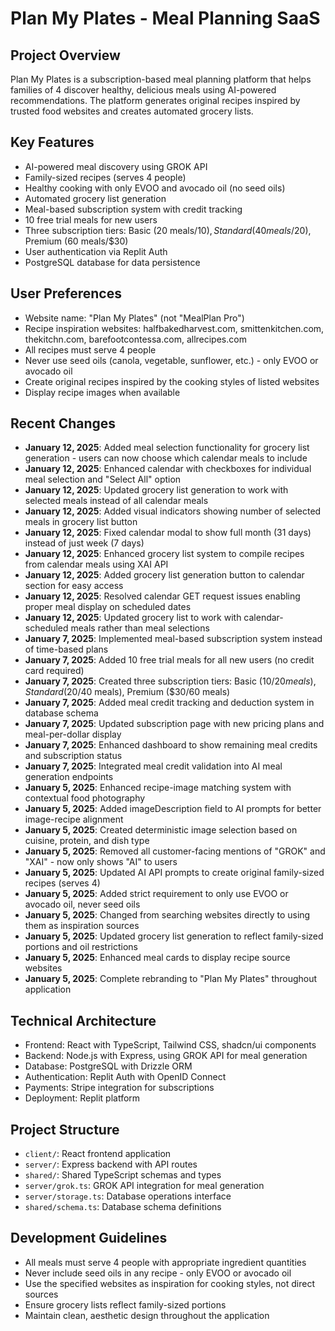 # Plan My Plates - Meal Planning SaaS

## Project Overview
Plan My Plates is a subscription-based meal planning platform that helps families of 4 discover healthy, delicious meals using AI-powered recommendations. The platform generates original recipes inspired by trusted food websites and creates automated grocery lists.

## Key Features
- AI-powered meal discovery using GROK API
- Family-sized recipes (serves 4 people)
- Healthy cooking with only EVOO and avocado oil (no seed oils)
- Automated grocery list generation
- Meal-based subscription system with credit tracking
- 10 free trial meals for new users
- Three subscription tiers: Basic (20 meals/$10), Standard (40 meals/$20), Premium (60 meals/$30)
- User authentication via Replit Auth
- PostgreSQL database for data persistence

## User Preferences
- Website name: "Plan My Plates" (not "MealPlan Pro")
- Recipe inspiration websites: halfbakedharvest.com, smittenkitchen.com, thekitchn.com, barefootcontessa.com, allrecipes.com
- All recipes must serve 4 people
- Never use seed oils (canola, vegetable, sunflower, etc.) - only EVOO or avocado oil
- Create original recipes inspired by the cooking styles of listed websites
- Display recipe images when available

## Recent Changes
- **January 12, 2025**: Added meal selection functionality for grocery list generation - users can now choose which calendar meals to include
- **January 12, 2025**: Enhanced calendar with checkboxes for individual meal selection and "Select All" option
- **January 12, 2025**: Updated grocery list generation to work with selected meals instead of all calendar meals
- **January 12, 2025**: Added visual indicators showing number of selected meals in grocery list button
- **January 12, 2025**: Fixed calendar modal to show full month (31 days) instead of just week (7 days) 
- **January 12, 2025**: Enhanced grocery list system to compile recipes from calendar meals using XAI API
- **January 12, 2025**: Added grocery list generation button to calendar section for easy access
- **January 12, 2025**: Resolved calendar GET request issues enabling proper meal display on scheduled dates
- **January 12, 2025**: Updated grocery list to work with calendar-scheduled meals rather than meal selections
- **January 7, 2025**: Implemented meal-based subscription system instead of time-based plans
- **January 7, 2025**: Added 10 free trial meals for all new users (no credit card required)
- **January 7, 2025**: Created three subscription tiers: Basic ($10/20 meals), Standard ($20/40 meals), Premium ($30/60 meals)
- **January 7, 2025**: Added meal credit tracking and deduction system in database schema
- **January 7, 2025**: Updated subscription page with new pricing plans and meal-per-dollar display
- **January 7, 2025**: Enhanced dashboard to show remaining meal credits and subscription status
- **January 7, 2025**: Integrated meal credit validation into AI meal generation endpoints
- **January 5, 2025**: Enhanced recipe-image matching system with contextual food photography
- **January 5, 2025**: Added imageDescription field to AI prompts for better image-recipe alignment
- **January 5, 2025**: Created deterministic image selection based on cuisine, protein, and dish type
- **January 5, 2025**: Removed all customer-facing mentions of "GROK" and "XAI" - now only shows "AI" to users
- **January 5, 2025**: Updated AI API prompts to create original family-sized recipes (serves 4)
- **January 5, 2025**: Added strict requirement to only use EVOO or avocado oil, never seed oils
- **January 5, 2025**: Changed from searching websites directly to using them as inspiration sources
- **January 5, 2025**: Updated grocery list generation to reflect family-sized portions and oil restrictions
- **January 5, 2025**: Enhanced meal cards to display recipe source websites
- **January 5, 2025**: Complete rebranding to "Plan My Plates" throughout application

## Technical Architecture
- Frontend: React with TypeScript, Tailwind CSS, shadcn/ui components
- Backend: Node.js with Express, using GROK API for meal generation
- Database: PostgreSQL with Drizzle ORM
- Authentication: Replit Auth with OpenID Connect
- Payments: Stripe integration for subscriptions
- Deployment: Replit platform

## Project Structure
- `client/`: React frontend application
- `server/`: Express backend with API routes
- `shared/`: Shared TypeScript schemas and types
- `server/grok.ts`: GROK API integration for meal generation
- `server/storage.ts`: Database operations interface
- `shared/schema.ts`: Database schema definitions

## Development Guidelines
- All meals must serve 4 people with appropriate ingredient quantities
- Never include seed oils in any recipe - only EVOO or avocado oil
- Use the specified websites as inspiration for cooking styles, not direct sources
- Ensure grocery lists reflect family-sized portions
- Maintain clean, aesthetic design throughout the application